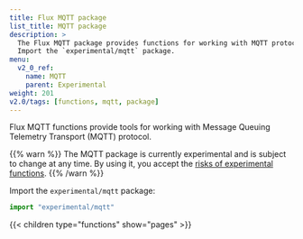 ```yaml
---
title: Flux MQTT package
list_title: MQTT package
description: >
  The Flux MQTT package provides functions for working with MQTT protocol.
  Import the `experimental/mqtt` package.
menu:
  v2_0_ref:
    name: MQTT
    parent: Experimental
weight: 201
v2.0/tags: [functions, mqtt, package]
---
```


Flux MQTT functions provide tools for working with Message Queuing Telemetry Transport (MQTT) protocol.

{{% warn %}}
The MQTT package is currently experimental and is subject to change at any time.
By using it, you accept the [risks of experimental functions](/v2.0/reference/flux/stdlib/experimental/#use-experimental-functions-at-your-own-risk).
{{% /warn %}}

Import the `experimental/mqtt` package:

```js
import "experimental/mqtt"
```

{{< children type="functions" show="pages" >}}
